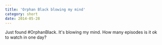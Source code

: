 ```yaml
---
title: 'Orphan Black blowing my mind'
category: short
date: 2014-05-28
---
```


Just found #OrphanBlack. It's blowing my mind. How many episodes is it ok to watch in one day?